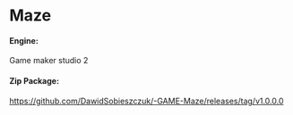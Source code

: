 # Maze

#### Engine: 
Game maker studio 2

#### Zip Package:
https://github.com/DawidSobieszczuk/-GAME-Maze/releases/tag/v1.0.0.0
